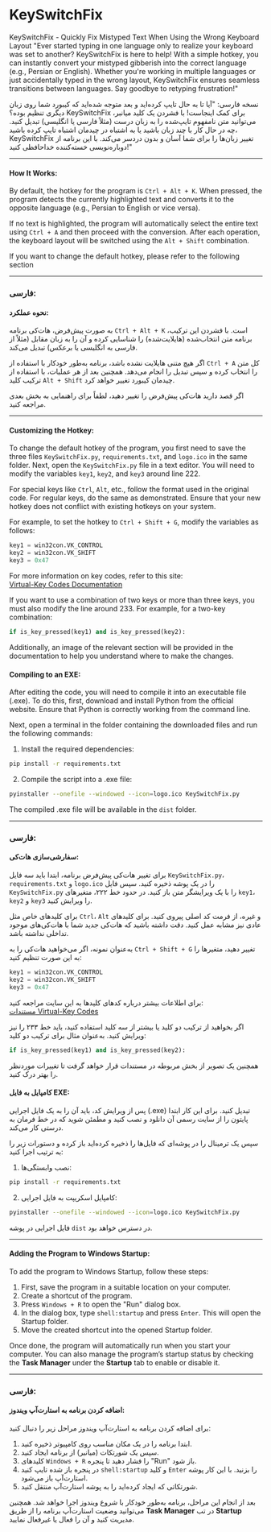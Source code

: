# KeySwitchFix
KeySwitchFix - Quickly Fix Mistyped Text When Using the Wrong Keyboard Layout
"Ever started typing in one language only to realize your keyboard was set to another? KeySwitchFix is here to help! With a simple hotkey, you can instantly convert your mistyped gibberish into the correct language (e.g., Persian or English). Whether you're working in multiple languages or just accidentally typed in the wrong layout, KeySwitchFix ensures seamless transitions between languages. Say goodbye to retyping frustration!"

نسخه فارسی:
"آیا تا به حال تایپ کرده‌اید و بعد متوجه شده‌اید که کیبورد شما روی زبان دیگری تنظیم بوده؟ KeySwitchFix برای کمک اینجاست! با فشردن یک کلید میانبر، می‌توانید متن نامفهوم تایپ‌شده را به زبان درست (مثلاً فارسی یا انگلیسی) تبدیل کنید. چه در حال کار با چند زبان باشید یا به اشتباه در چیدمان اشتباه تایپ کرده باشید، KeySwitchFix تغییر زبان‌ها را برای شما آسان و بدون دردسر می‌کند. با این برنامه از دوباره‌نویسی خسته‌کننده خداحافظی کنید!"

---

#### How It Works:
By default, the hotkey for the program is `Ctrl + Alt + K`. When pressed, the program detects the currently highlighted text and converts it to the opposite language (e.g., Persian to English or vice versa). 

If no text is highlighted, the program will automatically select the entire text using `Ctrl + A` and then proceed with the conversion. After each operation, the keyboard layout will be switched using the `Alt + Shift` combination.

If you want to change the default hotkey, please refer to the following section

---

### فارسی:

#### نحوه عملکرد:
به صورت پیش‌فرض، هات‌کی برنامه `Ctrl + Alt + K` است. با فشردن این ترکیب، برنامه متن انتخاب‌شده (هایلایت‌شده) را شناسایی کرده و آن را به زبان مقابل (مثلاً از فارسی به انگلیسی یا برعکس) تبدیل می‌کند.

اگر هیچ متنی هایلایت نشده باشد، برنامه به‌طور خودکار با استفاده از `Ctrl + A` کل متن را انتخاب کرده و سپس تبدیل را انجام می‌دهد. همچنین بعد از هر عملیات، با استفاده از ترکیب کلید `Alt + Shift` چیدمان کیبورد تغییر خواهد کرد.

اگر قصد دارید هات‌کی پیش‌فرض را تغییر دهید، لطفاً برای راهنمایی به بخش بعدی مراجعه کنید.

---


#### Customizing the Hotkey:
To change the default hotkey of the program, you first need to save the three files `KeySwitchFix.py`, `requirements.txt`, and `logo.ico` in the same folder. Next, open the `KeySwitchFix.py` file in a text editor. You will need to modify the variables `key1`, `key2`, and `key3` around line 222.

For special keys like `Ctrl`, `Alt`, etc., follow the format used in the original code. For regular keys, do the same as demonstrated. Ensure that your new hotkey does not conflict with existing hotkeys on your system. 

For example, to set the hotkey to `Ctrl + Shift + G`, modify the variables as follows:
```python
key1 = win32con.VK_CONTROL
key2 = win32con.VK_SHIFT
key3 = 0x47
```

For more information on key codes, refer to this site:  
[Virtual-Key Codes Documentation](https://learn.microsoft.com/en-us/windows/win32/inputdev/virtual-key-codes)

If you want to use a combination of two keys or more than three keys, you must also modify the line around 233. For example, for a two-key combination:
```python
if is_key_pressed(key1) and is_key_pressed(key2):
```

Additionally, an image of the relevant section will be provided in the documentation to help you understand where to make the changes.

#### Compiling to an EXE:
After editing the code, you will need to compile it into an executable file (.exe). To do this, first, download and install Python from the official website. Ensure that Python is correctly working from the command line.

Next, open a terminal in the folder containing the downloaded files and run the following commands:

1. Install the required dependencies:
```bash
pip install -r requirements.txt
```

2. Compile the script into a .exe file:
```bash
pyinstaller --onefile --windowed --icon=logo.ico KeySwitchFix.py
```

The compiled .exe file will be available in the `dist` folder.

---

### فارسی:

#### سفارشی‌سازی هات‌کی:
برای تغییر هات‌کی پیش‌فرض برنامه، ابتدا باید سه فایل `KeySwitchFix.py`، `requirements.txt` و `logo.ico` را در یک پوشه ذخیره کنید. سپس فایل `KeySwitchFix.py` را با یک ویرایشگر متن باز کنید. در حدود خط ۲۲۲، متغیرهای `key1`، `key2` و `key3` را ویرایش کنید.

برای کلیدهای خاص مثل `Ctrl`، `Alt` و غیره، از فرمت کد اصلی پیروی کنید. برای کلیدهای عادی نیز مشابه عمل کنید. دقت داشته باشید که هات‌کی جدید شما با هات‌کی‌های موجود تداخلی نداشته باشد.

به‌عنوان نمونه، اگر می‌خواهید هات‌کی را به `Ctrl + Shift + G` تغییر دهید، متغیرها را به این صورت تنظیم کنید:
```python
key1 = win32con.VK_CONTROL
key2 = win32con.VK_SHIFT
key3 = 0x47
```

برای اطلاعات بیشتر درباره کدهای کلیدها به این سایت مراجعه کنید:  
[مستندات Virtual-Key Codes](https://learn.microsoft.com/en-us/windows/win32/inputdev/virtual-key-codes)

اگر بخواهید از ترکیب دو کلید یا بیشتر از سه کلید استفاده کنید، باید خط ۲۳۳ را نیز ویرایش کنید. به‌عنوان مثال برای ترکیب دو کلید:
```python
if is_key_pressed(key1) and is_key_pressed(key2):
```

همچنین یک تصویر از بخش مربوطه در مستندات قرار خواهد گرفت تا تغییرات موردنظر را بهتر درک کنید.

#### کامپایل به فایل EXE:
پس از ویرایش کد، باید آن را به یک فایل اجرایی (.exe) تبدیل کنید. برای این کار ابتدا پایتون را از سایت رسمی آن دانلود و نصب کنید و مطمئن شوید که در خط فرمان به درستی کار می‌کند.

سپس یک ترمینال را در پوشه‌ای که فایل‌ها را ذخیره کرده‌اید باز کرده و دستورات زیر را به ترتیب اجرا کنید:

1. نصب وابستگی‌ها:
```bash
pip install -r requirements.txt
```

2. کامپایل اسکریپت به فایل اجرایی:
```bash
pyinstaller --onefile --windowed --icon=logo.ico KeySwitchFix.py
```

فایل اجرایی در پوشه `dist` در دسترس خواهد بود.

---

#### Adding the Program to Windows Startup:
To add the program to Windows Startup, follow these steps:

1. First, save the program in a suitable location on your computer.
2. Create a shortcut of the program.
3. Press `Windows + R` to open the "Run" dialog box.
4. In the dialog box, type `shell:startup` and press `Enter`. This will open the Startup folder.
5. Move the created shortcut into the opened Startup folder.

Once done, the program will automatically run when you start your computer. You can also manage the program’s startup status by checking the **Task Manager** under the **Startup** tab to enable or disable it.

---

### فارسی:

#### اضافه کردن برنامه به استارت‌آپ ویندوز:
برای اضافه کردن برنامه به استارت‌آپ ویندوز مراحل زیر را دنبال کنید:

1. ابتدا برنامه را در یک مکان مناسب روی کامپیوتر ذخیره کنید.
2. سپس یک شورتکات (میانبر) از برنامه ایجاد کنید.
3. کلیدهای `Windows + R` را فشار دهید تا پنجره "Run" باز شود.
4. در پنجره باز شده تایپ کنید `shell:startup` و کلید `Enter` را بزنید. با این کار پوشه استارت‌آپ باز می‌شود.
5. شورتکاتی که ایجاد کرده‌اید را به پوشه استارت‌آپ منتقل کنید.

بعد از انجام این مراحل، برنامه به‌طور خودکار با شروع ویندوز اجرا خواهد شد. همچنین می‌توانید وضعیت استارت‌آپ برنامه را از طریق **Task Manager** در تب **Startup** مدیریت کنید و آن را فعال یا غیرفعال نمایید.
